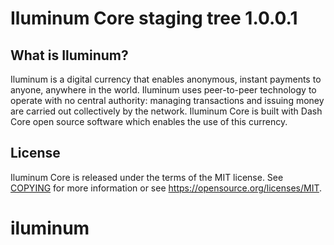 Iluminum Core staging tree 1.0.0.1
===============================

What is Iluminum?
----------------

Iluminum is a digital currency that enables anonymous, instant
payments to anyone, anywhere in the world. Iluminum uses peer-to-peer technology
to operate with no central authority: managing transactions and issuing money
are carried out collectively by the network. Iluminum Core is built with Dash Core open
source software which enables the use of this currency.


License
-------

Iluminum Core is released under the terms of the MIT license. See [COPYING](COPYING) for more
information or see https://opensource.org/licenses/MIT.

# iluminum
